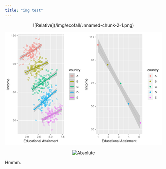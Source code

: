 ```yaml
---
title: "img test"
---
```


<center>
![Relative](/img/ecofall/unnamed-chunk-2-1.png)

![Relative 2](../img/ecofall/unnamed-chunk-2-1.png)

![Absolute](https://hanbin973.github.io/img/ecofall/unnamed-chunk-2-1.png)


</center>

Hmmm.

